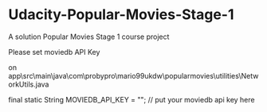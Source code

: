 # Udacity-Popular-Movies-Stage-1
A solution Popular Movies Stage 1 course project

Please set moviedb API Key

on app\src\main\java\com\probypro\mario99ukdw\popularmovies\utilities\NetworkUtils.java

final static String MOVIEDB_API_KEY = ""; // put your moviedb api key here